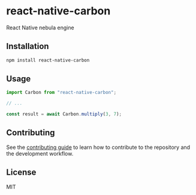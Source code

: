 # react-native-carbon

React Native nebula engine

## Installation

```sh
npm install react-native-carbon
```

## Usage

```js
import Carbon from "react-native-carbon";

// ...

const result = await Carbon.multiply(3, 7);
```

## Contributing

See the [contributing guide](CONTRIBUTING.md) to learn how to contribute to the repository and the development workflow.

## License

MIT
